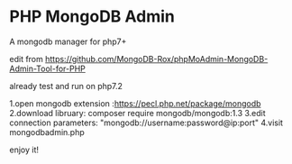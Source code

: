 # PHP MongoDB Admin

A mongodb manager for php7+ 

edit from https://github.com/MongoDB-Rox/phpMoAdmin-MongoDB-Admin-Tool-for-PHP

already test and run on php7.2

1.open mongodb extension :https://pecl.php.net/package/mongodb
2.download libruary:  composer require mongodb/mongodb:1.3
3.edit connection parameters: "mongodb://username:password@ip:port"
4.visit mongodbadmin.php

enjoy it!